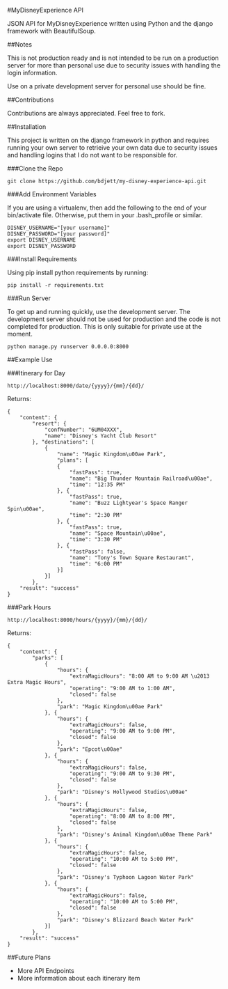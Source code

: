 #MyDisneyExperience API

JSON API for MyDisneyExperience written using Python and the django framework with BeautifulSoup.

##Notes

This is not production ready and is not intended to be run on a production server for more than personal use due to security issues with handling the login information.

Use on a private development server for personal use should be fine.

##Contributions

Contributions are always appreciated. Feel free to fork.

##Installation

This project is written on the django framework in python and requires running your own server to retrieive your own data due to security issues and handling logins that I do not want to be responsible for.

###Clone the Repo

	git clone https://github.com/bdjett/my-disney-experience-api.git

###Add Environment Variables

If you are using a virtualenv, then add the following to the end of your bin/activate file. Otherwise, put them in your .bash_profile or similar.

	DISNEY_USERNAME="[your username]"
	DISNEY_PASSWORD="[your password]"
	export DISNEY_USERNAME
	export DISNEY_PASSWORD

###Install Requirements

Using pip install python requirements by running:

	pip install -r requirements.txt

###Run Server

To get up and running quickly, use the development server. The development server should not be used for production and the code is not completed for production. This is only suitable for private use at the moment.

	python manage.py runserver 0.0.0.0:8000

##Example Use

###Itinerary for Day

	http://localhost:8000/date/{yyyy}/{mm}/{dd}/

Returns:

	{
		"content": {
			"resort": {
				"confNumber": "6UM04XXX",
				"name": "Disney's Yacht Club Resort"
			}, "destinations": [
				{
					"name": "Magic Kingdom\u00ae Park",
					"plans": [
					{
						"fastPass": true,
						"name": "Big Thunder Mountain Railroad\u00ae",
						"time": "12:35 PM"
					}, {
						"fastPass": true,
						"name": "Buzz Lightyear's Space Ranger Spin\u00ae",
						"time": "2:30 PM"
					}, {
						"fastPass": true,
						"name": "Space Mountain\u00ae",
						"time": "3:30 PM"
					}, {
						"fastPass": false,
						"name": "Tony's Town Square Restaurant",
						"time": "6:00 PM"
					}]
				}]
			},
		"result": "success"
	}

###Park Hours

	http://localhost:8000/hours/{yyyy}/{mm}/{dd}/

Returns:

	{
		"content": {
			"parks": [
				{
					"hours": {
						"extraMagicHours": "8:00 AM to 9:00 AM \u2013 Extra Magic Hours",
						"operating": "9:00 AM to 1:00 AM",
						"closed": false
					},
					"park": "Magic Kingdom\u00ae Park"
				}, {
					"hours": {
						"extraMagicHours": false,
						"operating": "9:00 AM to 9:00 PM",
						"closed": false
					},
					"park": "Epcot\u00ae"
				}, {
					"hours": {
						"extraMagicHours": false,
						"operating": "9:00 AM to 9:30 PM",
						"closed": false
					},
					"park": "Disney's Hollywood Studios\u00ae"
				}, {
					"hours": {
						"extraMagicHours": false,
						"operating": "8:00 AM to 8:00 PM",
						"closed": false
					},
					"park": "Disney's Animal Kingdom\u00ae Theme Park"
				}, {
					"hours": {
						"extraMagicHours": false,
						"operating": "10:00 AM to 5:00 PM",
						"closed": false
					},
					"park": "Disney's Typhoon Lagoon Water Park"
				}, {
					"hours": {
						"extraMagicHours": false,
						"operating": "10:00 AM to 5:00 PM",
						"closed": false
					},
					"park": "Disney's Blizzard Beach Water Park"
				}]
			},
		"result": "success"
	}

##Future Plans
* More API Endpoints
* More information about each itinerary item

